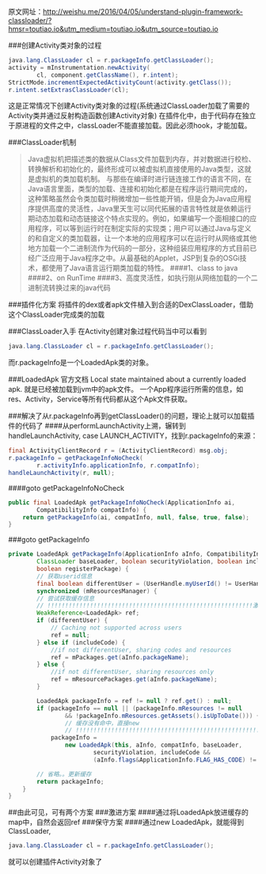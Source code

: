 原文网址：http://weishu.me/2016/04/05/understand-plugin-framework-classloader/?hmsr=toutiao.io&utm_medium=toutiao.io&utm_source=toutiao.io

###创建Activity类对象的过程
```Java
java.lang.ClassLoader cl = r.packageInfo.getClassLoader();
activity = mInstrumentation.newActivity(
        cl, component.getClassName(), r.intent);
StrictMode.incrementExpectedActivityCount(activity.getClass());
r.intent.setExtrasClassLoader(cl);
```
这是正常情况下创建Activity类对象的过程(系统通过ClassLoader加载了需要的Activity类并通过反射构造函数创建Activity对象)
在插件化中，由于代码存在独立于原进程的文件之中，classLoader不能直接加载。因此必须hook，才能加载。

###ClassLoader机制
>Java虚拟机把描述类的数据从Class文件加载到内存，并对数据进行校检、转换解析和初始化的，最终形成可以被虚拟机直接使用的Java类型，这就是虚拟机的类加载机制。
与那些在编译时进行链连接工作的语言不同，在Java语言里面，类型的加载、连接和初始化都是在程序运行期间完成的，这种策略虽然会令类加载时稍微增加一些性能开销，但是会为Java应用程序提供高度的灵活性，Java里天生可以同代拓展的语言特性就是依赖运行期动态加载和动态链接这个特点实现的。例如，如果编写一个面相接口的应用程序，可以等到运行时在制定实际的实现类；用户可以通过Java与定义的和自定义的类加载器，让一个本地的应用程序可以在运行时从网络或其他地方加载一个二进制流作为代码的一部分，这种组装应用程序的方式目前已经广泛应用于Java程序之中。从最基础的Applet，JSP到复杂的OSGi技术，都使用了Java语言运行期类加载的特性。
####1、class to java
####2、on RunTime
####3、高度灵活性，如执行刚从网络加载的一个二进制流转换过来的java代码

###插件化方案
将插件的dex或者apk文件植入到合适的DexClassLoader，借助这个ClassLoader完成类的加载

###ClassLoader入手
在Activity创建对象过程代码当中可以看到
```Java
java.lang.ClassLoader cl = r.packageInfo.getClassLoader();
```
而r.packageInfo是一个LoadedApk类的对象。

###LoadedApk
官方文档
Local state maintained about a currently loaded apk.
就是已经被加载到jvm中的apk文件。
一个App程序运行所需的信息，如res、Activity，Service等所有代码都从这个Apk文件获取。

###解决了从r.packageInfo再到getClassLoader()的问题，理论上就可以加载插件的代码了
####从performLaunchActivity上溯，辗转到handleLaunchActivity, case LAUNCH_ACTIVITY，找到r.packageInfo的来源：
```Java
final ActivityClientRecord r = (ActivityClientRecord) msg.obj;
r.packageInfo = getPackageInfoNoCheck(
        r.activityInfo.applicationInfo, r.compatInfo);
handleLaunchActivity(r, null);
```
####goto getPackageInfoNoCheck
```Java
public final LoadedApk getPackageInfoNoCheck(ApplicationInfo ai,
        CompatibilityInfo compatInfo) {
    return getPackageInfo(ai, compatInfo, null, false, true, false);
}
```

###goto getPackageInfo
```Java
private LoadedApk getPackageInfo(ApplicationInfo aInfo, CompatibilityInfo compatInfo,
        ClassLoader baseLoader, boolean securityViolation, boolean includeCode,
        boolean registerPackage) {
        // 获取userid信息
        final boolean differentUser = (UserHandle.myUserId() != UserHandle.getUserId(aInfo.uid));
        synchronized (mResourcesManager) {
        // 尝试获取缓存信息
        // !!!!!!!!!!!!!!!!!!!!!!!!!!!!!!!!!!!!!!!!!!!!!!!!!!!!!!!!!!激进方案
        WeakReference<LoadedApk> ref;
        if (differentUser) {
            // Caching not supported across users
            ref = null;
        } else if (includeCode) {
            //if not differentUser, sharing codes and resources
            ref = mPackages.get(aInfo.packageName);
        } else {
            //if not differentUser, sharing resources only
            ref = mResourcePackages.get(aInfo.packageName);
        }

        LoadedApk packageInfo = ref != null ? ref.get() : null;
        if (packageInfo == null || (packageInfo.mResources != null
                && !packageInfo.mResources.getAssets().isUpToDate())) {
                // 缓存没有命中，直接new
                // !!!!!!!!!!!!!!!!!!!!!!!!!!!!!!!!!!!!!!!!!!!!!!!!!!!!!!!!!!!!!!!!!!保守方案
            packageInfo =
                new LoadedApk(this, aInfo, compatInfo, baseLoader,
                        securityViolation, includeCode &&
                        (aInfo.flags&ApplicationInfo.FLAG_HAS_CODE) != 0, registerPackage);

        // 省略。。更新缓存
        return packageInfo;
    }
}
```

##由此可见，可有两个方案
###激进方案
####通过将LoadedApk放进缓存的map中，自然会返回ref
###保守方案
####通过new LoadedApk，就能得到ClassLoader,
```Java
java.lang.ClassLoader cl = r.packageInfo.getClassLoader();
```
就可以创建插件Activity对象了

